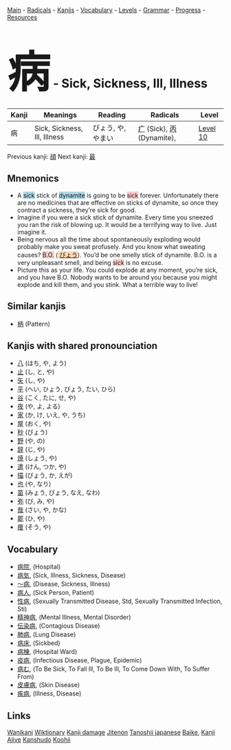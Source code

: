 <style> bigfont {font-size: 100px}</style>
[Main](../README.md) -
[Radicals](../radicals.md) -
[Kanjis](../kanjis.md) -
[Vocabulary](../vocabulary.md) -
[Levels](../levels.md) -
[Grammar](../grammar.md) - 
[Progress](../progress.md) -
[Resources](../resources.md)
# <bigfont> 病</bigfont> - Sick, Sickness, Ill, Illness 

| Kanji | Meanings | Reading | Radicals | Level |
| --- | --- | --- | --- | --- |
| 病 | Sick, Sickness, Ill, Illness | びょう, や, やまい | [疒](../radicals/疒.md) (Sick), [丙](../radicals/丙.md) (Dynamite),  | [Level 10](../levels/wk_level10.md) |

Previous kanji: [顔](顔.md) Next kanji: [最](最.md) 

## Mnemonics
 * A <span style="background-color:#ADD8E6"> sick</span> stick of <span style="background-color:#ADD8E6"> dynamite</span> is going to be <span style="background-color:#ffcccb"> sick</span> forever. Unfortunately there are no medicines that are effective on sticks of dynamite, so once they contract a sickness, they’re sick for good.
* Imagine if you were a sick stick of dynamite. Every time you sneezed you ran the risk of blowing up. It would be a terrifying way to live. Just imagine it.
* Being nervous all the time about spontaneously exploding would probably make you sweat profusely. And you know what sweating causes? <span style="background-color:#ffcccb"> B.O.</span> (<span style="background-color:#fed8b1"> [びょう](https://jisho.org/search/びょう)</span>). You’d be one smelly stick of dynamite. B.O. is a very unpleasant smell, and being <span style="background-color:#ffcccb"> sick</span> is no excuse.
* Picture this as your life. You could explode at any moment, you’re sick, and you have B.O. Nobody wants to be around you because you might explode and kill them, and you stink. What a terrible way to live!


## Similar kanjis
 * [柄](柄.md) (Pattern)



## Kanjis with shared pronounciation
 * [八](八.md) (はち, や, よう)
* [止](止.md) (し, と, や)
* [矢](矢.md) (し, や)
* [平](平.md) (へい, ひょう, びょう, たい, ひら)
* [谷](谷.md) (こく, たに, せ, や)
* [夜](夜.md) (や, よ, よる)
* [家](家.md) (か, け, いえ, や, うち)
* [屋](屋.md) (おく, や)
* [秒](秒.md) (びょう)
* [野](野.md) (や, の)
* [辞](辞.md) (じ, や)
* [焼](焼.md) (しょう, や)
* [遣](遣.md) (けん, つか, や)
* [描](描.md) (びょう, か, えが)
* [也](也.md) (や, なり)
* [苗](苗.md) (みょう, びょう, なえ, なわ)
* [弥](弥.md) (び, み, や)
* [哉](哉.md) (さい, や, かな)
* [罷](罷.md) (ひ, や)
* [痩](痩.md) (そう, や)



## Vocabulary
 * [病院](../vocabulary/病.md), (Hospital)
* [病気](../vocabulary/病.md), (Sick, Illness, Sickness, Disease)
* [〜病](../vocabulary/病.md), (Disease, Sickness, Illness)
* [病人](../vocabulary/病.md), (Sick Person, Patient)
* [性病](../vocabulary/病.md), (Sexually Transmitted Disease, Std, Sexually Transmitted Infection, Sti)
* [精神病](../vocabulary/病.md), (Mental Illness, Mental Disorder)
* [伝染病](../vocabulary/病.md), (Contagious Disease)
* [肺病](../vocabulary/病.md), (Lung Disease)
* [病床](../vocabulary/病.md), (Sickbed)
* [病棟](../vocabulary/病.md), (Hospital Ward)
* [疫病](../vocabulary/病.md), (Infectious Disease, Plague, Epidemic)
* [病む](../vocabulary/病.md), (To Be Sick, To Fall Ill, To Be Ill, To Come Down With, To Suffer From)
* [皮膚病](../vocabulary/病.md), (Skin Disease)
* [疾病](../vocabulary/病.md), (Illness, Disease)




## Links 


[Wanikani](https://www.wanikani.com/kanji/病)
[Wiktionary](https://en.wiktionary.org/wiki/病)
[Kanji damage](http://www.kanjidamage.com/kanji/search?utf8=✓&q=病)
[Jitenon](https://jitenon.com/kanji/病)
[Tanoshii japanese](https://www.tanoshiijapanese.com/dictionary/kanji.cfm?k=病)
[Baike](https://baike.baidu.com/item/病),
[Kanji Alive](https://app.kanjialive.com/病)
[Kanshudo](https://www.kanshudo.com/searchmn?q=病)
[Koohii](https://kanji.koohii.com/study/kanji/病)
